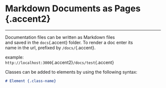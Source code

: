 # Markdown Documents as Pages {.accent2}

---

Documentation files can be written as Markdown files  
and saved in the `docs`{.accent} folder. To render a doc enter its  
name in the url, prefixed by `/docs/`{.accent}.

example:  
`http://localhost:3000`{.accent2}`/docs/test`{.accent}


Classes can be added to elements by using the following syntax:  

```md
# Element {.class-name}
```
